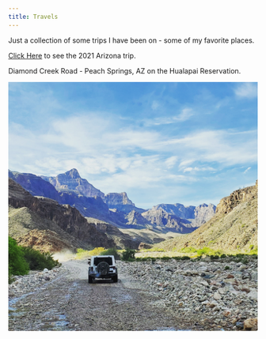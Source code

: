 ```yaml
---
title: Travels
---
```

Just a collection of some trips I have been on - some of my favorite places.

[Click Here](https://cschledt.com/arizona21) to see the 2021 Arizona trip.

Diamond Creek Road - Peach Springs, AZ on the Hualapai Reservation.

![Diamond Creek Road - Peach Springs, AZ](https://github.com/cschledt/cschledt.github.io/blob/images/dcmtn.jpg?raw=true)

